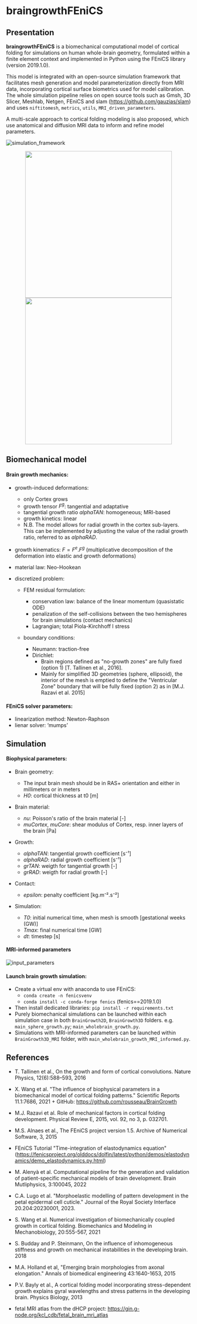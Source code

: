 # braingrowthFEniCS
 
## Presentation
**braingrowthFEniCS** is a biomechanical computational model of cortical folding for simulations on human whole-brain geometry, formulated within a finite element context and implemented in Python using the FEniCS library (version 2019.1.0). 

This model is integrated with an open-source simulation framework that facilitates mesh generation and model parameterization directly from MRI data, incorporating cortical surface biometrics used for model calibration. The whole simulation pipeline relies on open source tools such as Gmsh, 3D Slicer, Meshlab, Netgen, FEniCS and slam (https://github.com/gauzias/slam) and uses `niftitomesh`, `metrics`, `utils`, `MRI_driven_parameters`.

A multi-scale approach to cortical folding modeling is also proposed, which use anatomical and diffusion MRI data to inform and refine model parameters.

![simulation_framework](https://github.com/user-attachments/assets/2f3908ad-ff39-4348-ab21-e74448f4edbe)  

<div align="center">
 <img src="https://github.com/user-attachments/assets/c7df2b03-18c5-4f2f-87e7-c0ac29c166c8" width="400"/> <img src="https://github.com/user-attachments/assets/df45547a-71e0-49d7-b532-2216973c752e" width="400"/>
</div>

## Biomechanical model
#### Brain growth mechanics:
- growth-induced deformations:
  - only Cortex grows
  - growth tensor $F^g$: tangential and adaptative
  - tangential growth ratio *alphaTAN*: homogeneous; MRI-based
  - growth kinetics: linear
  - N.B. The model allows for radial growth in the cortex sub-layers. This can be implemented by adjusting the value of the radial growth ratio, referred to as *alphaRAD*.

- growth kinematics: $F = F^e.F^g$ (multiplicative decomposition of the deformation into elastic and growth deformations)

- material law: Neo-Hookean
  
- discretized problem:
  - FEM residual formulation:
    - conservation law: balance of the linear momentum (quasistatic ODE)
    - penalization of the self-collisions between the two hemispheres for brain simulations (contact mechanics)
    - Lagrangian; total Piola-Kirchhoff I stress
      
  - boundary conditions:
    - Neumann: traction-free
    - Dirichlet:
      - Brain regions defined as "no-growth zones" are fully fixed (option 1) [T. Tallinen et al., 2016].
      - Mainly for simplified 3D geometries (sphere, ellipsoid), the interior of the mesh is emptied to define the "Ventricular Zone" boundary that will be fully fixed (option 2) as in [M.J. Razavi et al. 2015]

#### FEniCS solver parameters:
  - linearization method: Newton-Raphson
  - lienar solver: ‘mumps’

## Simulation 
#### Biophysical parameters:
- Brain geometry:
  - The input brain mesh should be in RAS+ orientation and either in millimeters or in meters
  - *H0*: cortical thickness at t0 [m]
 
- Brain material:
  - *nu*: Poisson's ratio of the brain material [-]
  - *muCortex*, *muCore*: shear modulus of Cortex, resp. inner layers of the brain [Pa]
 
- Growth:
  - *alphaTAN*: tangential growth coefficient [s⁻¹]
  - *alphaRAD*: radial growth coefficient [s⁻¹]
  - *grTAN*: weigth for tangential growth [-]
  - *grRAD*: weigth for radial growth [-]
 
- Contact:
  - *epsilon*: penalty coefficient [kg.m⁻².s⁻²]

- Simulation:
  - *T0*: initial numerical time, when mesh is smooth [gestational weeks (GW)]
  - *Tmax*: final numerical time [GW]
  - *dt*: timestep [s]

#### MRI-informed parameters
![input_parameters](https://github.com/annekerachni/braingrowthFEniCS/assets/89976599/a78adb94-2124-4d9e-999b-ab49c2702268)

#### Launch brain growth simulation:
- Create a virtual env with anaconda to use FEniCS: 
  - `conda create -n fenicsvenv`
  - `conda install -c conda-forge fenics` (fenics==2019.1.0)
- Then install dedicated libraries: `pip install -r requirements.txt`
- Purely biomechanical simulations can be launched within each simulation case in both `BrainGrowth2D`, `BrainGrowth3D` folders. e.g. `main_sphere_growth.py`; `main_wholebrain_growth.py`.
- Simulations with MRI-informed parameters can be launched within `BrainGrowth3D_MRI` folder, with `main_wholebrain_growth_MRI_informed.py`.

## References
- T. Tallinen et al., On the growth and form of cortical convolutions. Nature Physics, 12(6):588–593, 2016 
- X. Wang et al. "The influence of biophysical parameters in a biomechanical model of cortical folding patterns." Scientific Reports 11.1:7686, 2021 + GitHub: https://github.com/rousseau/BrainGrowth
- M.J. Razavi et al. Role of mechanical factors in cortical folding development. Physical Review E, 2015, vol. 92, no 3, p. 032701.

- M.S. Alnaes et al., The FEniCS project version 1.5. Archive of Numerical Software, 3, 2015
- FEniCS Tutorial "Time-integration of elastodynamics equation" (https://fenicsproject.org/olddocs/dolfin/latest/python/demos/elastodynamics/demo_elastodynamics.py.html)
- M. Alenyà et al.  Computational pipeline for the generation and validation of patient-specific mechanical models of brain development. Brain Mutliphysics, 3:100045, 2022
- C.A. Lugo et al. "Morphoelastic modelling of pattern development in the petal epidermal cell cuticle." Journal of the Royal Society Interface 20.204:20230001, 2023. 

- S. Wang et al. Numerical investigation of biomechanically coupled growth in cortical folding. Biomechanics and Modeling in Mechanobiology, 20:555-567, 2021
- S. Budday and P. Steinmann, On the influence of inhomogeneous stiffness and growth on mechanical instabilities in the developing brain. 2018
- M.A. Holland et al, "Emerging brain morphologies from axonal elongation." Annals of biomedical engineering 43:1640-1653, 2015
- P.V. Bayly et al., A cortical folding model incorporating stress-dependent growth explains gyral wavelengths and stress patterns in the developing brain. Physics Biology, 2013

- fetal MRI atlas from the dHCP project: https://gin.g-node.org/kcl_cdb/fetal_brain_mri_atlas

